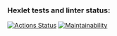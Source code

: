 ### Hexlet tests and linter status:
[![Actions Status](https://github.com/Tvelse/frontend-project-lvl1/workflows/hexlet-check/badge.svg)](https://github.com/Tvelse/frontend-project-lvl1/actions)
[![Maintainability](https://api.codeclimate.com/v1/badges/977fe8211b78a7636e8f/maintainability)](https://codeclimate.com/github/Tvelse/frontend-project-lvl1/maintainability)